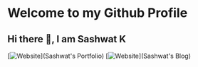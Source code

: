 # Welcome to my Github Profile

## Hi there 👋, I am Sashwat K

[![Website](https://sashuu6.github.io)](Sashwat's Portfolio)
[![Website](https://www.sashwat.in)](Sashwat's Blog)

<!--
**sashuu6/sashuu6** is a ✨ _special_ ✨ repository because its `README.md` (this file) appears on your GitHub profile.

Here are some ideas to get you started:

- 🔭 I’m currently working on ...
- 🌱 I’m currently learning ...
- 👯 I’m looking to collaborate on ...
- 🤔 I’m looking for help with ...
- 💬 Ask me about ...
- 📫 How to reach me: ...
- 😄 Pronouns: ...
- ⚡ Fun fact: ...
-->

